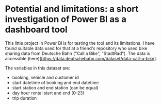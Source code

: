# Potential and limitations: a short investigation of Power BI as a dashboard tool
This little project in Power BI is for testing the tool and its limitations. I have found suitable data used for that at a friend's repository who used bike sharing data from Deutsche Bahn ("Call a Bike", "StadtRad"). The data is accessible (here)[https://data.deutschebahn.com/dataset/data-call-a-bike].

The variables in this dataset are:
- booking, vehicle and customer id
- start datetime of booking and end datetime
- start station and end station (can be equal)
- day hour rental start and end (0-23)
- trip duration
